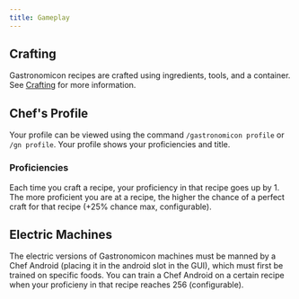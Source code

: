 ```yaml
---
title: Gameplay
---
```


## Crafting

Gastronomicon recipes are crafted using ingredients, tools, and a container. See [Crafting](/gastronomicon/crafting) for more information.

## Chef's Profile

Your profile can be viewed using the command `/gastronomicon profile` or `/gn profile`. Your profile shows your proficiencies and title.

### Proficiencies

Each time you craft a recipe, your proficiency in that recipe goes up by 1. The more proficient you are at a recipe, the higher the chance of a perfect craft for that recipe (+25% chance max, configurable).

## Electric Machines

The electric versions of Gastronomicon machines must be manned by a Chef Android (placing it in the android slot in the GUI), which must first be trained on specific foods. You can train a Chef Android on a certain recipe when your proficieny in that recipe reaches 256 (configurable).
